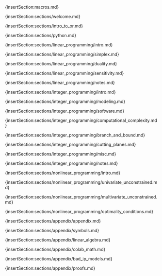 {insertSection:macros.md}

{insertSection:sections/welcome.md}

{insertSection:sections/intro_to_or.md}

{insertSection:sections/python.md}

{insertSection:sections/linear_programming/intro.md}

{insertSection:sections/linear_programming/simplex.md}

{insertSection:sections/linear_programming/duality.md}

{insertSection:sections/linear_programming/sensitivity.md}

{insertSection:sections/linear_programming/notes.md}

{insertSection:sections/integer_programming/intro.md}

{insertSection:sections/integer_programming/modeling.md}

{insertSection:sections/integer_programming/software.md}

{insertSection:sections/integer_programming/computational_complexity.md}

{insertSection:sections/integer_programming/branch_and_bound.md}

{insertSection:sections/integer_programming/cutting_planes.md}

{insertSection:sections/integer_programming/misc.md}

{insertSection:sections/integer_programming/notes.md}

{insertSection:sections/nonlinear_programming/intro.md}

{insertSection:sections/nonlinear_programming/univariate_unconstrained.md}

{insertSection:sections/nonlinear_programming/multivariate_unconstrained.md}

{insertSection:sections/nonlinear_programming/optimality_conditions.md}

<!-- {insertSection:sections/nonlinear_programming/quadratic_programming.md} -->

<!-- {insertSection:sections/nonlinear_programming/notes.md} -->

{insertSection:sections/appendix/appendix.md}

{insertSection:sections/appendix/symbols.md}

{insertSection:sections/appendix/linear_algebra.md}

{insertSection:sections/appendix/colab_math.md}

{insertSection:sections/appendix/bad_ip_models.md}

{insertSection:sections/appendix/proofs.md}
